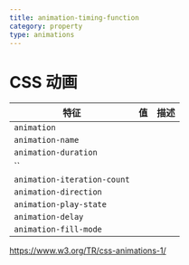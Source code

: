 ```yaml
---
title: animation-timing-function
category: property
type: animations
---
```


# CSS 动画

| 特征 | 值 | 描述 |
| --- | --- |--- |
| `animation` | | |
| `animation-name` | | |
| `animation-duration` | | |
| `` | | |
| `animation-iteration-count` | | |
| `animation-direction` | | |
| `animation-play-state` | | |
| `animation-delay` | | |
| `animation-fill-mode` | | |

<https://www.w3.org/TR/css-animations-1/>

